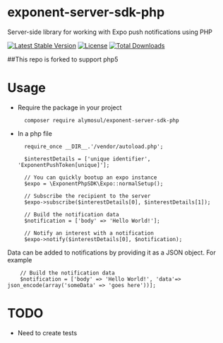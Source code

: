 # exponent-server-sdk-php
Server-side library for working with Expo push notifications using PHP

[![Latest Stable Version](https://poser.pugx.org/alymosul/exponent-server-sdk-php/v/stable)](https://packagist.org/packages/alymosul/exponent-server-sdk-php)
[![License](https://poser.pugx.org/alymosul/exponent-server-sdk-php/license)](https://packagist.org/packages/alymosul/exponent-server-sdk-php)
[![Total Downloads](https://poser.pugx.org/alymosul/exponent-server-sdk-php/downloads)](https://packagist.org/packages/alymosul/exponent-server-sdk-php)

##This repo is forked to support php5

# Usage
- Require the package in your project

        composer require alymosul/exponent-server-sdk-php
        
- In a php file
        
        require_once __DIR__.'/vendor/autoload.php';
        
        $interestDetails = ['unique identifier', 'ExponentPushToken[unique]'];
        
        // You can quickly bootup an expo instance
        $expo = \ExponentPhpSDK\Expo::normalSetup();
        
        // Subscribe the recipient to the server
        $expo->subscribe($interestDetails[0], $interestDetails[1]);
        
        // Build the notification data
        $notification = ['body' => 'Hello World!'];
        
        // Notify an interest with a notification
        $expo->notify($interestDetails[0], $notification);
        
Data can be added to notifications by providing it as a JSON object. For example


        // Build the notification data
        $notification = ['body' => 'Hello World!', 'data'=> json_encode(array('someData' => 'goes here'))];

# TODO
- Need to create tests        
